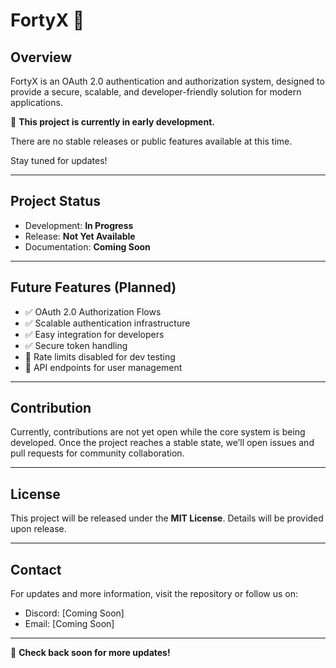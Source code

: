 # FortyX 🔐

## Overview
FortyX is an OAuth 2.0 authentication and authorization system, designed to provide a secure, scalable, and developer-friendly solution for modern applications.

🚧 **This project is currently in early development.**

There are no stable releases or public features available at this time.  

Stay tuned for updates!

---

## Project Status
- Development: **In Progress**  
- Release: **Not Yet Available**  
- Documentation: **Coming Soon**

---

## Future Features (Planned)
- ✅ OAuth 2.0 Authorization Flows
- ✅ Scalable authentication infrastructure
- ✅ Easy integration for developers
- ✅ Secure token handling
- 🚀 Rate limits disabled for dev testing
- 🚀 API endpoints for user management

---

## Contribution
Currently, contributions are not yet open while the core system is being developed. Once the project reaches a stable state, we’ll open issues and pull requests for community collaboration.

---

## License
This project will be released under the **MIT License**. Details will be provided upon release.

---

## Contact
For updates and more information, visit the repository or follow us on:
- Discord: [Coming Soon]
- Email: [Coming Soon]

---

📢 **Check back soon for more updates!**
